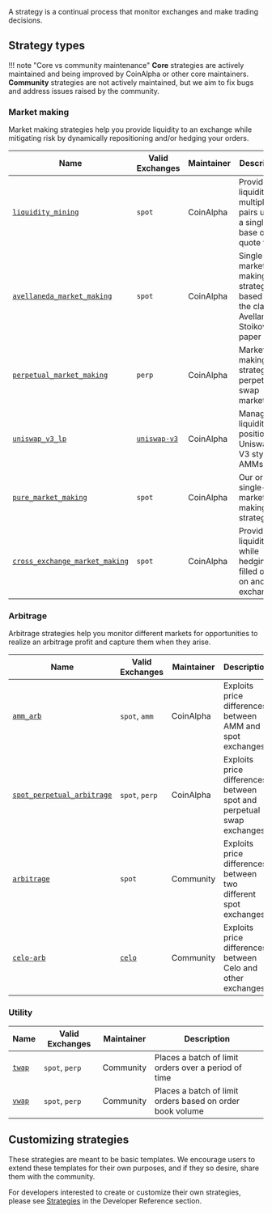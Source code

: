 A strategy is a continual process that monitor exchanges and make trading decisions.

## Strategy types

!!! note "Core vs community maintenance"
    **Core** strategies are actively maintained and being improved by CoinAlpha or other core maintainers. **Community** strategies are not actively maintained, but we aim to fix bugs and address issues raised by the community.

### Market making

Market making strategies help you provide liquidity to an exchange while mitigating risk by dynamically repositioning and/or hedging your orders.

  | Name                                                          | Valid Exchanges     | Maintainer    | Description                                                                       |
|-----------------------------------------------------------------|---------------------|---------------|-----------------------------------------------------------------------------------|
| [`liquidity_mining`](./liquidity-mining)                        | `spot`              | CoinAlpha     | Provide liquidity on multiple pairs using a single base or quote token            |
| [`avellaneda_market_making`](./avellaneda-market-making)        | `spot`              | CoinAlpha     | Single-pair market making strategy based on the classic Avellaneda-Stoikov paper  |
| [`perpetual_market_making`](./perpetual-market-making)          | `perp`              | CoinAlpha     | Market-making strategy for perpetual swap markets                                 |
| [`uniswap_v3_lp`](./uniswap-v3-lp)                              | [`uniswap-v3`](/exchanges/uniswap-v3)| CoinAlpha | Manage liquidity positions on Uniswap-V3 style AMMs                 |
| [`pure_market_making`](./pure-market-making)                    | `spot`              | CoinAlpha      | Our original single-pair market making strategy                                   |
| [`cross_exchange_market_making`](./cross-exchange-market-making)| `spot`              | CoinAlpha      | Provide liquidity while hedging filled orders on another exchange                 |

### Arbitrage

Arbitrage strategies help you monitor different markets for opportunities to realize an arbitrage profit and capture them when they arise.

| Name                                                            | Valid Exchanges     | Maintainer    | Description                                                                               |
|-----------------------------------------------------------------|---------------------|---------------|-------------------------------------------------------------------------------------------|
| [`amm_arb`](./amm-arb)                                           | `spot`, `amm`       | CoinAlpha     | Exploits price differences between AMM and spot exchanges                                 |
| [`spot_perpetual_arbitrage`](./spot-perpetual-arbitrage)        | `spot`, `perp`      | CoinAlpha     | Exploits price differences between spot and perpetual swap exchanges                      |
| [`arbitrage`](./arbitrage)                                      | `spot`              | Community     | Exploits price differences between two different spot exchanges                           |
| [`celo-arb`](./celo-arb)                                        | [`celo`](/exchanges/celo)| Community | Exploits price differences between Celo and other exchanges                               |

### Utility

| Name                                                            | Valid Exchanges     | Maintainer    | Description                                                                               |
|-----------------------------------------------------------------|---------------------|---------------|-------------------------------------------------------------------------------------------|
| [`twap`](./twap)                                                | `spot`, `perp`      | Community     | Places a batch of limit orders over a period of time                                      |
| [`vwap`](./twap)                                                | `spot`, `perp`      | Community     | Places a batch of limit orders based on order book volume                                 |

## Customizing strategies

These strategies are meant to be basic templates. We encourage users to extend these templates for their own purposes, and if they so desire, share them with the community.

For developers interested to create or customize their own strategies, please see [Strategies](/developers/strategies) in the Developer Reference section.
